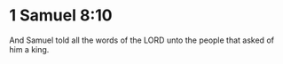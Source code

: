 # 1 Samuel 8:10

And Samuel told all the words of the LORD unto the people that asked of him a king.